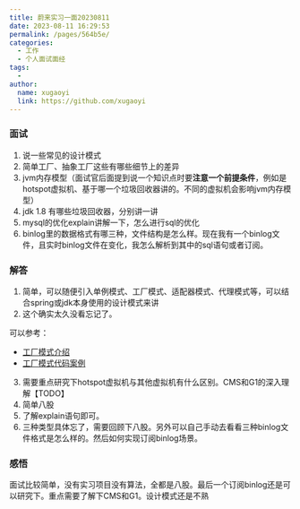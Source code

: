 ```yaml
---
title: 蔚来实习一面20230811
date: 2023-08-11 16:29:53
permalink: /pages/564b5e/
categories:
  - 工作
  - 个人面试面经
tags:
  - 
author: 
  name: xugaoyi
  link: https://github.com/xugaoyi
---
```



### 面试

1. 说一些常见的设计模式
2. 简单工厂、抽象工厂这些有哪些细节上的差异
3. jvm内存模型（面试官后面提到说一个知识点时要**注意一个前提条件**，例如是hotspot虚拟机、基于哪一个垃圾回收器讲的。不同的虚拟机会影响jvm内存模型）
4. jdk 1.8 有哪些垃圾回收器，分别讲一讲
5. mysql的优化explain讲解一下，怎么进行sql的优化
6. binlog里的数据格式有哪三种，文件结构是怎么样。现在我有一个binlog文件，且实时binlog文件在变化，我怎么解析到其中的sql语句或者订阅。

### 解答

1. 简单，可以随便引入单例模式、工厂模式、适配器模式、代理模式等，可以结合spring或jdk本身使用的设计模式来讲
2. 这个确实太久没看忘记了。

可以参考：

- [工厂模式介绍](https://2290653824.github.io/pages/cd66c1/)
- [工厂模式代码案例](https://github.com/2290653824/desgin-partterns)



3. 需要重点研究下hotspot虚拟机与其他虚拟机有什么区别。CMS和G1的深入理解【TODO】
4. 简单八股
5. 了解explain语句即可。
6. 三种类型具体忘了，需要回顾下八股。另外可以自己手动去看看三种binlog文件格式是怎么样的。然后如何实现订阅binlog场景。



### 感悟

面试比较简单，没有实习项目没有算法，全都是八股。最后一个订阅binlog还是可以研究下。重点需要了解下CMS和G1。设计模式还是不熟

